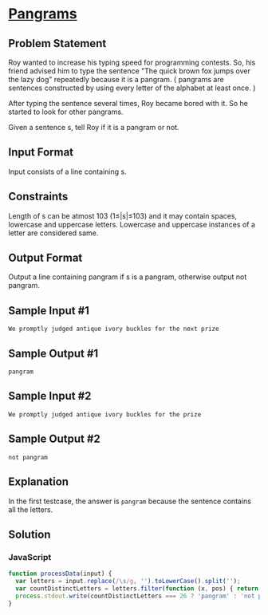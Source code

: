 # [Pangrams](https://www.hackerrank.com/challenges/pangrams)

## Problem Statement

Roy wanted to increase his typing speed for programming contests. So, his friend advised him to type the sentence "The quick brown fox jumps over the lazy dog" repeatedly because it is a pangram. ( pangrams are sentences constructed by using every letter of the alphabet at least once. )

After typing the sentence several times, Roy became bored with it. So he started to look for other pangrams.

Given a sentence s, tell Roy if it is a pangram or not.

## Input Format

Input consists of a line containing s.

## Constraints 
Length of s can be atmost 103 (1≤|s|≤103) and it may contain spaces, lowercase and uppercase letters. Lowercase and uppercase instances of a letter are considered same.

## Output Format

Output a line containing pangram if s is a pangram, otherwise output not pangram.

## Sample Input #1
```
We promptly judged antique ivory buckles for the next prize    
```

## Sample Output #1
```
pangram
```

## Sample Input #2
```
We promptly judged antique ivory buckles for the prize    
```

## Sample Output #2
```
not pangram
```

## Explanation

In the first testcase, the answer is `pangram` because the sentence contains all the letters.

## Solution

### JavaScript
```javascript
function processData(input) {
  var letters = input.replace(/\s/g, '').toLowerCase().split('');
  var countDistinctLetters = letters.filter(function (x, pos) { return letters.indexOf(x) === pos; }).length;
  process.stdout.write(countDistinctLetters === 26 ? 'pangram' : 'not pangram');
}
```